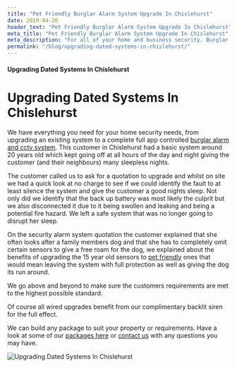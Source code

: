 ```yaml
---
title: "Pet Friendly Burglar Alarm System Upgrade In Chislehurst"
date: 2019-04-26
header_text: "Pet Friendly Burglar Alarm System Upgrade In Chislehurst"
meta_title: "Pet Friendly Burglar Alarm System Upgrade In Chislehurst"
meta_description: "For all of your home and business security. Burglar Alarm Servicing, Burglar Alarm Installation, Alarm Battery and CCTV. Call 020 8302 4065 or email us."
permalink: "/blog/upgrading-dated-systems-in-chislehurst/"
---
```


#### Upgrading Dated Systems In Chislehurst

# Upgrading Dated Systems In Chislehurst

We have everything you need for your home security needs, from upgrading an existing system to a complete full app controlled [burglar alarm and cctv system](/categories/servicing-and-repairs/). This customer in Chislehurst had a basic system around 20 years old which kept going off at all hours of the day and night giving the customer (and their neighbours) many sleepless nights.

The customer called us to ask for a quotation to upgrade and whilst on site we had a quick look at no charge to see if we could identify the fault to at least silence the system and give the customer a good nights sleep. Not only did we identify that the back up battery was most likely the culprit but we also disconnected it due to it being swollen and leaking and being a potential fire hazard. We left a safe system that was no longer going to disrupt her sleep.

On the security alarm system quotation the customer explained that she often looks after a family members dog and that she has to completely omit certain sensors to give a free roam for the dog, we explained about the benefits of upgrading the 15 year old sensors to [pet friendly](/products/pet-package-849/) ones that would mean leaving the system with full protection as well as giving the dog its run around.

We go above and beyond to make sure the customers requirements are met to the highest possible standard.

Of course all wired upgrades benefit from our complimentary backlit siren for the full effect.

We can build any package to suit your property or requirements. Have a look at some of our [packages here](/categories/burglar-alarms/) or [contact us](/contact/) with any questions you may have.

![Upgrading Dated Systems In Chislehurst](https://res.cloudinary.com/kbs/image/upload/q4p8s4ktpigr3mdwj9az.jpg)